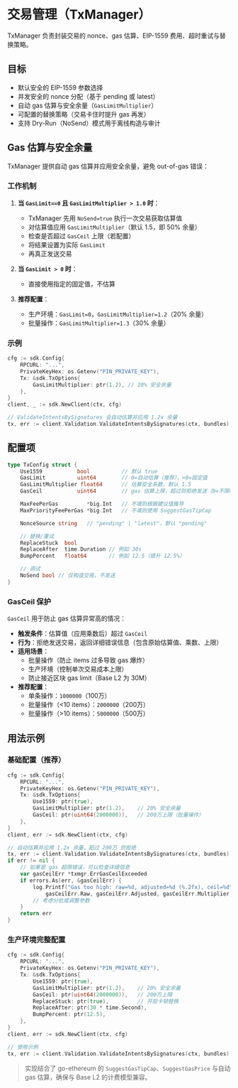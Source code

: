 # 交易管理（TxManager）

TxManager 负责封装交易的 nonce、gas 估算、EIP-1559 费用、超时重试与替换策略。

## 目标

- 默认安全的 EIP-1559 参数选择
- 并发安全的 nonce 分配（基于 pending 或 latest）
- 自动 gas 估算与安全余量（`GasLimitMultiplier`）
- 可配置的替换策略（交易卡住时提升 gas 再发）
- 支持 Dry-Run（NoSend）模式用于离线构造与审计

## Gas 估算与安全余量

TxManager 提供自动 gas 估算并应用安全余量，避免 out-of-gas 错误：

### 工作机制

1. **当 `GasLimit==0` 且 `GasLimitMultiplier > 1.0` 时**：
   - TxManager 先用 `NoSend=true` 执行一次交易获取估算值
   - 对估算值应用 `GasLimitMultiplier`（默认 1.5，即 50% 余量）
   - 检查是否超过 `GasCeil` 上限（若配置）
   - 将结果设置为实际 `GasLimit`
   - 再真正发送交易

2. **当 `GasLimit > 0` 时**：
   - 直接使用指定的固定值，不估算

3. **推荐配置**：
   - 生产环境：`GasLimit=0`，`GasLimitMultiplier=1.2`（20% 余量）
   - 批量操作：`GasLimitMultiplier=1.3`（30% 余量）

### 示例

```go
cfg := sdk.Config{
    RPCURL: "...",
    PrivateKeyHex: os.Getenv("PIN_PRIVATE_KEY"),
    Tx: &sdk.TxOptions{
        GasLimitMultiplier: ptr(1.2), // 20% 安全余量
    },
}
client, _ := sdk.NewClient(ctx, cfg)

// ValidateIntentsBySignatures 会自动估算并应用 1.2x 余量
tx, err := client.Validation.ValidateIntentsBySignatures(ctx, bundles)
```

## 配置项

```go
type TxConfig struct {
    Use1559           bool          // 默认 true
    GasLimit          uint64        // 0=自动估算（推荐），>0=固定值
    GasLimitMultiplier float64      // 估算安全系数，默认 1.5
    GasCeil           uint64        // gas 估算上限，超过则拒绝发送（0=不限制）

    MaxFeePerGas         *big.Int   // 不填则根据建议值推导
    MaxPriorityFeePerGas *big.Int   // 不填则使用 SuggestGasTipCap

    NonceSource string   // "pending" | "latest"，默认 "pending"

    // 替换/重试
    ReplaceStuck  bool
    ReplaceAfter  time.Duration // 例如 30s
    BumpPercent   float64       // 例如 12.5（提升 12.5%）

    // 调试
    NoSend bool // 仅构造交易，不发送
}
```

### GasCeil 保护

`GasCeil` 用于防止 gas 估算异常高的情况：

- **触发条件**：估算值（应用乘数后）超过 `GasCeil`
- **行为**：拒绝发送交易，返回详细错误信息（包含原始估算值、乘数、上限）
- **适用场景**：
  - 批量操作（防止 items 过多导致 gas 爆炸）
  - 生产环境（控制单次交易成本上限）
  - 防止接近区块 gas limit（Base L2 为 30M）
- **推荐配置**：
  - 单条操作：`1000000`（100万）
  - 批量操作（<10 items）：`2000000`（200万）
  - 批量操作（>10 items）：`5000000`（500万）

## 用法示例

### 基础配置（推荐）

```go
cfg := sdk.Config{
    RPCURL: "...",
    PrivateKeyHex: os.Getenv("PIN_PRIVATE_KEY"),
    Tx: &sdk.TxOptions{
        Use1559: ptr(true),
        GasLimitMultiplier: ptr(1.2),    // 20% 安全余量
        GasCeil: ptr(uint64(2000000)),   // 200万上限（批量操作）
    },
}
client, err := sdk.NewClient(ctx, cfg)

// 自动估算并应用 1.2x 余量，超过 200万 则拒绝
tx, err := client.Validation.ValidateIntentsBySignatures(ctx, bundles)
if err != nil {
    // 如果是 gas 超限错误，可以检查详细信息
    var gasCeilErr *txmgr.ErrGasCeilExceeded
    if errors.As(err, &gasCeilErr) {
        log.Printf("Gas too high: raw=%d, adjusted=%d (%.2fx), ceil=%d",
            gasCeilErr.Raw, gasCeilErr.Adjusted, gasCeilErr.Multiplier, gasCeilErr.Ceil)
        // 考虑分批或调整参数
    }
    return err
}
```

### 生产环境完整配置

```go
cfg := sdk.Config{
    RPCURL: "...",
    PrivateKeyHex: os.Getenv("PIN_PRIVATE_KEY"),
    Tx: &sdk.TxOptions{
        Use1559: ptr(true),
        GasLimitMultiplier: ptr(1.2),    // 20% 安全余量
        GasCeil: ptr(uint64(2000000)),   // 200万上限
        ReplaceStuck: ptr(true),         // 开启卡顿替换
        ReplaceAfter: ptr(30 * time.Second),
        BumpPercent: ptr(12.5),
    },
}
client, err := sdk.NewClient(ctx, cfg)

// 使用示例
tx, err := client.Validation.ValidateIntentsBySignatures(ctx, bundles)
```

> 实现结合了 go-ethereum 的 `SuggestGasTipCap`、`SuggestGasPrice` 与自动 gas 估算，确保与 Base L2 的计费模型兼容。
